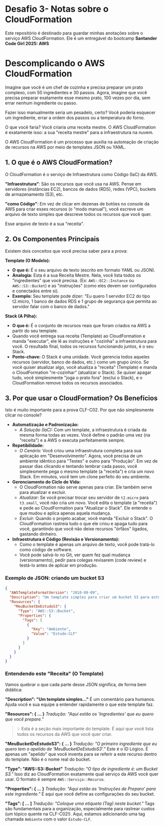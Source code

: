 # Desafio 3- Notas sobre o CloudFormation

Este repositório é destinado para guardar minhas anotações sobre o serviço AWS CloudFormation. Ele é um entregável do bootcamp **Santander Code Girl 2025: AWS**
# Descomplicando o AWS CloudFormation

Imagine que você é um chef de cozinha e precisa preparar um prato complexo, com 50 ingredientes e 30 passos. Agora, imagine que você precisa preparar exatamente esse mesmo prato, 100 vezes por dia, sem errar nenhum ingrediente ou passo.

Fazer isso manualmente seria um pesadelo, certo? Você poderia esquecer um ingrediente, errar a ordem dos passos ou a temperatura do forno.

O que você faria? Você criaria uma receita mestre. O AWS CloudFormation é exatamente isso: a sua "receita mestre" para a infraestrutura na nuvem.

O AWS CloudFormation é um processo que auxilia na automação de criação de recursos na AWS por meio de templates JSON ou YAML.

## 1\. O que é o AWS CloudFormation?

O CloudFormation é o serviço de Infraestrutura como Código (IaC) da AWS.

**"Infraestrutura"**: São os recursos que você usa na AWS. Pense em servidores (instâncias EC2), bancos de dados (RDS), redes (VPC), buckets de armazenamento (S3), etc.

**"como Código"**: Em vez de clicar em dezenas de botões no console da AWS para criar esses recursos (o "modo manual"), você escreve um arquivo de texto simples que descreve todos os recursos que você quer.

Esse arquivo de texto é a sua "receita".

## 2\. Os Componentes Principais 

Existem dois conceitos que você precisa saber para a prova:

**Template (O Modelo):**

  * **O que é:** É o seu arquivo de texto (escrito em formato YAML ou JSON).
  * **Analogia:** Esta é a sua Receita Mestre. Nela, você lista todos os "ingredientes" que você precisa. (Ex: `AWS::EC2::Instance` ou `AWS::S3::Bucket`) e as "instruções" (como eles devem ser configurados e conectados entre si).
  * **Exemplo:** Seu template pode dizer: "Eu quero 1 servidor EC2 do tipo t2.micro, 1 banco de dados RDS e 1 grupo de segurança que permita ao servidor falar com o banco de dados."

**Stack (A Pilha):**

  * **O que é:** É o conjunto de recursos reais que foram criados na AWS a partir do seu template.
  * Quando você entrega sua receita (Template) ao CloudFormation e manda "executar", ele lê as instruções e "cozinha" a infraestrutura para você. O resultado final, todos os recursos funcionando juntos, é o seu Stack.
  * **Ponto-chave:** O Stack é uma unidade. Você gerencia todos aqueles recursos (servidor, banco de dados, etc.) como um grupo único. Se você quiser atualizar algo, você atualiza a "receita" (Template) e manda o CloudFormation "re-cozinhar" (atualizar o Stack). Se quiser apagar tudo, você simplesmente "joga o prato fora" (exclui o Stack), e o CloudFormation remove todos os recursos associados.

## 3\. Por que usar o CloudFormation? Os Benefícios

Isto é muito importante para a prova CLF-C02. Por que não simplesmente clicar no console?

  * **Automatização e Padronização:**
      * *A Solução (IaC):* Com um template, a infraestrutura é criada da mesma forma todas as vezes. Você define o padrão uma vez (na "receita") e a AWS o executa perfeitamente sempre.
  * **Repetibilidade:**
      * *O Cenário:* Você criou uma infraestrutura completa para sua aplicação em "Desenvolvimento". Agora, você precisa de um ambiente idêntico para "Testes" e outro para "Produção". Em vez de passar dias clicando e tentando lembrar cada passo, você simplesmente pega o mesmo template (a "receita") e cria um novo Stack. Em minutos, você tem um clone perfeito do seu ambiente.
  * **Gerenciamento do Ciclo de Vida:**
      * O CloudFormation não serve apenas para criar. Ele também serve para atualizar e excluir.
      * *Atualizar:* Se você precisar trocar seu servidor de `t2.micro` para `t3.small`, você não cria um novo. Você edita o template (a "receita") e pede ao CloudFormation para "Atualizar o Stack". Ele entende o que mudou e aplica apenas aquela mudança.
      * *Excluir:* Quando o projeto acabar, você manda "Excluir o Stack". O CloudFormation rastreia tudo o que ele criou e apaga tudo para você, garantindo que você não deixe recursos "órfãos" ligados, gastando dinheiro.
  * **Infraestrutura é Código (Revisão e Versionamento):**
      * Como o template é apenas um arquivo de texto, você pode tratá-lo como código de software.
      * Você pode salvá-lo no Git, ver quem fez qual mudança (versionamento), pedir para colegas revisarem (code review) e testá-lo antes de aplicar em produção.

### Exemplo de JSON: criando um bucket S3

```json
{
  "AWSTemplateFormatVersion": "2010-09-09",
  "Description": "Um template simples para criar um bucket S3 para estudos da CLF-C02.",
  "Resources": {
    "MeuBucketDeEstudoS3": {
      "Type": "AWS::S3::Bucket",
      "Properties": {
        "Tags": [
          {
            "Key": "Ambiente",
            "Value": "Estudo-CLF"
          }
        ]
      }
    }
  }
}
```

### Entendendo este "Receita" (O Template)

Vamos quebrar o que cada parte desse JSON significa, de forma bem didática:

**"Description": "Um template simples..."**
É um comentário para humanos. Ajuda você e sua equipe a entender rapidamente o que este template faz.


**"Resources": { ... }**
*Tradução: "Aqui estão os 'Ingredientes' que eu quero que você prepare."*


> 💡
> Esta é a seção mais importante do template. É aqui que você lista todos os recursos da AWS que você quer criar.

**"MeuBucketDeEstudoS3": { ... }**
*Tradução: "O primeiro ingrediente que eu quero tem o apelido de 'MeuBucketDeEstudoS3'."*
Este é o ID Lógico. É apenas um "apelido" que você inventa para se referir a este recurso dentro do template. Não é o nome real do bucket.


**"Type": "AWS::S3::Bucket"**
*Tradução: "O tipo de ingrediente é: um Bucket S3."*
Isso diz ao CloudFormation exatamente qual serviço da AWS você quer usar. O formato é sempre `AWS::Serviço::Recurso`.


**"Properties": { ... }**
*Tradução: "Aqui estão as 'Instruções de Preparo' para este ingrediente."*
É aqui que você define as configurações do seu bucket.


**"Tags": [ ... ]**
*Tradução: "Coloque uma etiqueta (Tag) neste bucket."*
Tags são fundamentais para a organização, especialmente para rastrear custos (um tópico quente na CLF-C02\!). Aqui, estamos adicionando uma tag chamada `Ambiente` com o valor `Estudo-CLF`.
